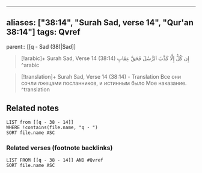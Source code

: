 
---
aliases: ["38:14", "Surah Sad, verse 14", "Qur'an 38:14"]
tags: Qvref
---

parent:: [[q - Sad (38)|Sad]]

> [!arabic]+ Surah Sad, Verse 14 (38:14)
> <span class="quran-arabic">إِن كُلٌّ إِلَّا كَذَّبَ ٱلرُّسُلَ فَحَقَّ عِقَابِ</span>
^arabic

> [!translation]+ Surah Sad, Verse 14 (38:14) - Translation
> Все они сочли лжецами посланников, и истинным было Мое наказание.
^translation



## Related notes
```dataview
LIST from [[q - 38 - 14]]
WHERE !contains(file.name, "q - ")
SORT file.name ASC
```

### Related verses (footnote backlinks)
```dataview
LIST FROM [[q - 38 - 14]] AND #Qvref
SORT file.name ASC
```

